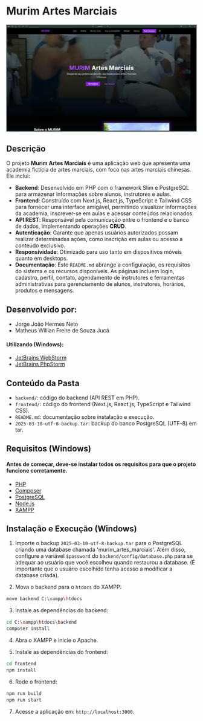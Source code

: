 # Murim Artes Marciais
![img.png](img.png)

## Descrição
O projeto **Murim Artes Marciais** é uma aplicação web que apresenta uma academia fictícia de artes marciais, com foco nas artes marciais chinesas. Ele inclui:

- **Backend**: Desenvolvido em PHP com o framework Slim e PostgreSQL para armazenar informações sobre alunos, instrutores e aulas.
- **Frontend**: Construído com Next.js, React.js, TypeScript e Tailwind CSS para fornecer uma interface amigável, permitindo visualizar informações da academia, inscrever-se em aulas e acessar conteúdos relacionados.
- **API REST**: Responsável pela comunicação entre o frontend e o banco de dados, implementando operações **CRUD**.
- **Autenticação**: Garante que apenas usuários autorizados possam realizar determinadas ações, como inscrição em aulas ou acesso a conteúdo exclusivo.
- **Responsividade**: Otimizado para uso tanto em dispositivos móveis quanto em desktops.
- **Documentação**: Este `README.md` abrange a configuração, os requisitos do sistema e os recursos disponíveis. As páginas incluem login, cadastro, perfil, contato, agendamento de instrutores e ferramentas administrativas para gerenciamento de alunos, instrutores, horários, produtos e mensagens.

## Desenvolvido por:
- Jorge João Hermes Neto
- Matheus Willian Freire de Souza Jucá

#### Utilizando (Windows):
- [JetBrains WebStorm](https://www.jetbrains.com/pt-br/webstorm/)
- [JetBrains PhpStorm](https://www.jetbrains.com/pt-br/phpstorm/)

## Conteúdo da Pasta
- `backend/`: código do backend (API REST em PHP).
- `frontend/`: código do frontend (Next.js, React.js, TypeScript e Tailwind CSS).
- `README.md`: documentação sobre instalação e execução.
- `2025-03-10-utf-8-backup.tar`: backup do banco PostgreSQL (UTF-8) em tar.

## Requisitos (Windows)
####  Antes de começar, deve-se instalar todos os requisitos para que o projeto funcione corretamente.
- [PHP](https://windows.php.net/download/)
- [Composer](https://getcomposer.org/Composer-Setup.exe)
- [PostgreSQL](https://sbp.enterprisedb.com/getfile.jsp?fileid=1259270)
- [Node.js](https://nodejs.org/dist/v22.14.0/node-v22.14.0-x64.msi)
- [XAMPP](https://sourceforge.net/projects/xampp/files/XAMPP%20Windows/8.2.12/xampp-windows-x64-8.2.12-0-VS16-installer.exe/download)

## Instalação e Execução (Windows)

1. Importe o backup `2025-03-10-utf-8-backup.tar` para o PostgreSQL criando uma database chamada 'murim_artes_marciais'. Além disso, configure a variável `$password` do `backend/config/Database.php` para se adequar ao usuário que você escolheu quando restaurou a database. (É importante que o usuário escolhido tenha acesso a modificar a database criada).

2. Mova o backend para o `htdocs` do XAMPP:
```bash
move backend C:\xampp\htdocs
```
3. Instale as dependências do backend:
```bash
cd C:\xampp\htdocs\backend
composer install
```

4. Abra o XAMPP e inicie o Apache.

5. Instale as dependências do frontend:
```bash
cd frontend
npm install
```

6. Rode o frontend:
```bash
npm run build
npm run start
```

7. Acesse a aplicação em: `http://localhost:3000`.